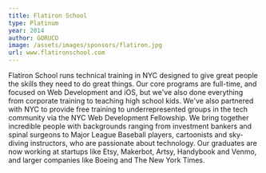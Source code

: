 ```yaml
---
title: Flatiron School
type: Platinum
year: 2014
author: GORUCO
image: /assets/images/sponsors/flatiron.jpg
url: www.flatironschool.com
---
```


Flatiron School runs technical training in NYC designed to give great people the
skills they need to do great things. Our core programs are full-time,
and focused on Web Development and iOS, but we've also done everything from
corporate training to teaching high school kids. We've also partnered with NYC
to provide free training to underrepresented groups in the tech community via
the NYC Web Development Fellowship. We bring together incredible people with
backgrounds ranging from investment bankers and spinal surgeons to Major League
Baseball players, cartoonists and sky-diving instructors, who are passionate about
technology. Our graduates are now working at startups like Etsy, Makerbot, Artsy, Handybook and Venmo, and larger companies like Boeing and The New York Times.
